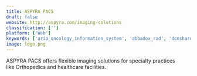 ```yaml
---
title: ASPYRA PACS
draft: false 
website: http://aspyra.com/imaging-solutions
classification: ['']
platform: ['Web']
keywords: ['aria_oncology_information_system', 'abbadox_rad', 'dcmshare', 'dicometrix', 'doselab', 'electra_hms', 'ors_visual', 'omnicare', 'omnione', 'qangio_xa', 'risynergy', 'radiology-on-demand', 'siemens_syngo.via', 'virtualpacs_gateway']
image: logo.png
---
```

ASPYRA PACS offers flexible imaging solutions for specialty​ practices like Orthopedics and healthcare facilities.